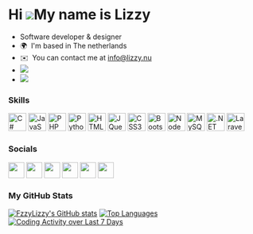 Hi ![](https://user-images.githubusercontent.com/18350557/176309783-0785949b-9127-417c-8b55-ab5a4333674e.gif)My name is Lizzy
=============================================================================================================================

* Software developer & designer
* 🌍  I'm based in The netherlands
* ✉️  You can contact me at [info@lizzy.nu](mailto:info@lizzy.nu)
* <a href="https://www.github.com/FzzyLizzy" target="_blank" rel="noreferrer"><img src="https://img.shields.io/github/followers/FzzyLizzyy?logo=github&style=for-the-badge&color=ec4899&labelColor=1c1917"/></a>
* <a href="https://wakatime.com/@504b33df-0b09-4f95-9cf6-ca9ecc883c7f"><img src="https://wakatime.com/badge/user/504b33df-0b09-4f95-9cf6-ca9ecc883c7f.svg"/></a>

### Skills
<p align="left">
<a href="https://docs.microsoft.com/en-us/dotnet/csharp/" target="_blank" rel="noreferrer"><img src="https://raw.githubusercontent.com/danielcranney/readme-generator/main/public/icons/skills/csharp-colored.svg" width="36" height="36" alt="C#" /></a>
<a href="https://developer.mozilla.org/en-US/docs/Web/JavaScript" target="_blank" rel="noreferrer"><img src="https://raw.githubusercontent.com/danielcranney/readme-generator/main/public/icons/skills/javascript-colored.svg" width="36" height="36" alt="JavaScript" /></a>
<a href="https://www.php.net/" target="_blank" rel="noreferrer"><img src="https://raw.githubusercontent.com/danielcranney/readme-generator/main/public/icons/skills/php-colored.svg" width="36" height="36" alt="PHP" /></a>
<a href="https://www.python.org/" target="_blank" rel="noreferrer"><img src="https://raw.githubusercontent.com/danielcranney/readme-generator/main/public/icons/skills/python-colored.svg" width="36" height="36" alt="Python" /></a>
<a href="https://developer.mozilla.org/en-US/docs/Glossary/HTML5" target="_blank" rel="noreferrer"><img src="https://raw.githubusercontent.com/danielcranney/readme-generator/main/public/icons/skills/html5-colored.svg" width="36" height="36" alt="HTML5" /></a>
<a href="https://jquery.com/" target="_blank" rel="noreferrer"><img src="https://raw.githubusercontent.com/danielcranney/readme-generator/main/public/icons/skills/jquery-colored.svg" width="36" height="36" alt="JQuery" /></a>
<a href="https://www.w3.org/TR/CSS/#css" target="_blank" rel="noreferrer"><img src="https://raw.githubusercontent.com/danielcranney/readme-generator/main/public/icons/skills/css3-colored.svg" width="36" height="36" alt="CSS3" /></a>
<a href="https://getbootstrap.com/" target="_blank" rel="noreferrer"><img src="https://raw.githubusercontent.com/danielcranney/readme-generator/main/public/icons/skills/bootstrap-colored.svg" width="36" height="36" alt="Bootstrap" /></a>
<a href="https://nodejs.org/en/" target="_blank" rel="noreferrer"><img src="https://raw.githubusercontent.com/danielcranney/readme-generator/main/public/icons/skills/nodejs-colored.svg" width="36" height="36" alt="NodeJS" /></a>
<a href="https://www.mysql.com/" target="_blank" rel="noreferrer"><img src="https://raw.githubusercontent.com/danielcranney/readme-generator/main/public/icons/skills/mysql-colored.svg" width="36" height="36" alt="MySQL" /></a>
<a href="https://dotnet.microsoft.com/en-us/" target="_blank" rel="noreferrer"><img src="https://raw.githubusercontent.com/danielcranney/readme-generator/main/public/icons/skills/dot-net-colored.svg" width="36" height="36" alt=".NET" /></a>
<a href="https://laravel.com/" target="_blank" rel="noreferrer"><img src="https://raw.githubusercontent.com/danielcranney/readme-generator/main/public/icons/skills/laravel-colored.svg" width="36" height="36" alt="Laravel" /></a>
</p>


### Socials
<p align="left">
  <a href="https://discord.com/users/375273261250117652" target="_blank"  rel="noreferrer"><img src="https://www.google.com/s2/favicons?sz=64&domain=discord.com" width="32" height="32" /></a>
  <a href="https://www.instagram.com/fzzylizzyx/" target="_blank" rel="noreferrer"><img src="https://www.google.com/s2/favicons?sz=64&domain=instagram.com" width="32" height="32" /></a>
  <a href="https://x.com/FzzyLizzy" target="_blank" rel="noreferrer"><img src="https://www.google.com/s2/favicons?sz=64&domain=x.com" width="32" height="32" /></a> 
  <a href="https://www.twitch.tv/FzzyLizzyx" target="_blank" rel="noreferrer"><img src="https://www.google.com/s2/favicons?sz=64&domain=twitch.tv" width="32" height="32" /></a>
  <a href="https://huggingface.co/Cuteminded" target="_blank" rel="noreferrer"><img src="https://www.google.com/s2/favicons?sz=64&domain=huggingface.co" width="32" height="32" /></a>
  <a href="https://hub.docker.com/u/cuteminded" target="_blank" rel="noreferrer"><img src="https://www.google.com/s2/favicons?sz=64&domain=hub.docker.com" width="32" height="32" /></a>
</p>

### My GitHub Stats

<a align="left" href="http://www.github.com/FzzyLizzyy"><img src="https://lizzy.nu/storage/github_stats.svg" alt="FzzyLizzy's GitHub stats" /></a>
<a align="left" href="https://github.com/FzzyLizzy" align="left"><img src="https://wakatime.com/share/@FzzyLizzy/c5a9a4b0-fa9d-4764-b7fe-a3fad00fc212.svg" alt="Top Languages" /></a>
<a align="left" href="https://github.com/FzzyLizzy" align="left"><img src="https://wakatime.com/share/@FzzyLizzy/f6a754d2-e483-49da-9ae2-8801015b55aa.svg" alt="Coding Activity over Last 7 Days" /></a>
